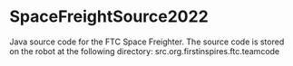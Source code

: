 # SpaceFreightSource2022
Java source code for the FTC Space Freighter.
The source code is stored on the robot at the following directory: src.org.firstinspires.ftc.teamcode
